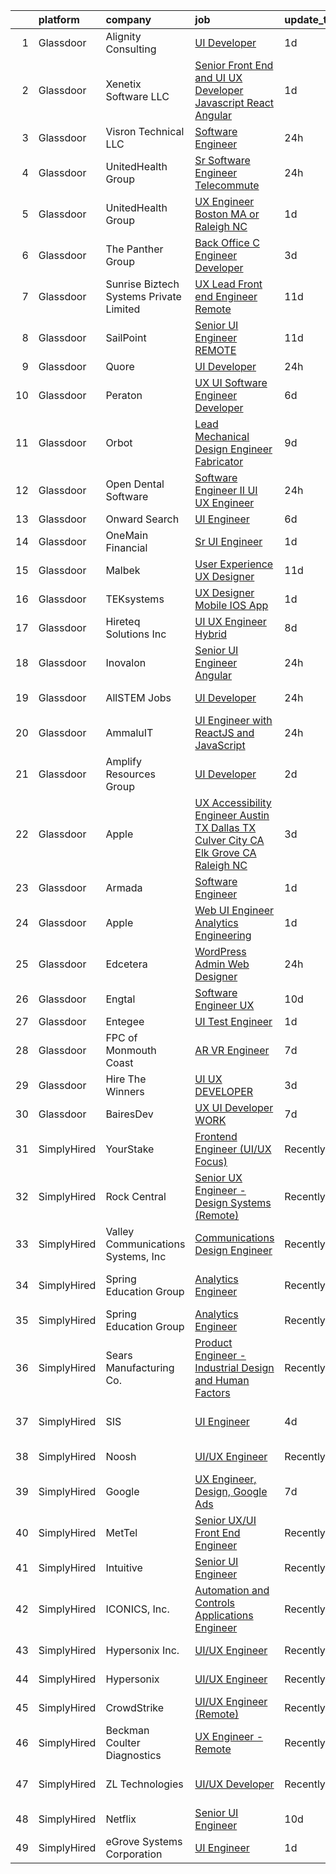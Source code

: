 

|    | platform    | company                                 | job                                                                                                                                                                                                                                                                                                                                                                                                                                                                                                                                                                                                                                                                                                                                                                                                                                                                                                                                                                                                                                                                                                                                                                                                                                                                                                                                                                                                                                                                                                                                                                     | update_time   | location                  |
|---:|:------------|:----------------------------------------|:------------------------------------------------------------------------------------------------------------------------------------------------------------------------------------------------------------------------------------------------------------------------------------------------------------------------------------------------------------------------------------------------------------------------------------------------------------------------------------------------------------------------------------------------------------------------------------------------------------------------------------------------------------------------------------------------------------------------------------------------------------------------------------------------------------------------------------------------------------------------------------------------------------------------------------------------------------------------------------------------------------------------------------------------------------------------------------------------------------------------------------------------------------------------------------------------------------------------------------------------------------------------------------------------------------------------------------------------------------------------------------------------------------------------------------------------------------------------------------------------------------------------------------------------------------------------|:--------------|:--------------------------|
|  1 | Glassdoor   | Alignity Consulting                     | [UI Developer](https://www.glassdoor.com/partner/jobListing.htm?pos=128&ao=1110586&s=58&guid=0000018229d38cbd93e230e3e2916849&src=GD_JOB_AD&t=SR&vt=w&ea=1&cs=1_6910f2dd&cb=1658559106831&jobListingId=1008019948950&cpc=FA84DF7EA1EC2398&jrtk=3-0-1g8kt73d2khp7801-1g8kt73dhg2qa800-2629e478b085fd54--6NYlbfkN0BesqVlYKpv96wEsAU7jswuCPWXKv2pRGcscBVLyP6eCO2dkYrgCvfAzh2cJgcwoa3g3DQHnZRHWBt5-3xSXi4T8S2zla8b2QIyPaDGQl1LWTu8y82VFeZ43Q6zLEnTKodF-GM9zKQ0w-UCToig9k7WgThW7J3KODtaP4RJi1zGNg6HkrpSmGLyH4Ghg4DHdt_vtYGKTnYlWBsIBNu4Huxso7E19-WYS9-xeKzWzd9xK1bLx-EVHvaVA_ByNC5IOoP3pcRZen1atL0vtpvbIUaETA_rEl3xntFs3rrM5H8aiv5Eyc7skbupcO8vjsiXd1Dgb-zhxmNLMvwyWhDB5hqft68IlKUYcf0W7B6gFU6_UIk3oIie_I7gKAu2Og58GvbTr3ud7TADD-K92LLN4W2fdkflX6-OZjobLCBIwfWp2gXUikXr8p7sI0NH5QnoisOGQrUKyj6n5YqqDO0QGq4EDsddmIKlLQPaHpRgKBl8DgL-MTmx4CnCtq4X2a9-Zy0%3D)                                                                                                                                                                                                                                                                                                                                                                                                                                                                                                                                                                                                                                                                                                                   | 1d            | Remote                    |
|  2 | Glassdoor   | Xenetix Software  LLC                   | [Senior Front End and UI UX Developer   Javascript   React   Angular](https://www.glassdoor.com/partner/jobListing.htm?pos=109&ao=1110586&s=58&guid=0000018229d38cbd93e230e3e2916849&src=GD_JOB_AD&t=SR&vt=w&ea=1&cs=1_8fe83f2b&cb=1658559106829&jobListingId=1008021240254&cpc=A938E184CF850189&jrtk=3-0-1g8kt73d2khp7801-1g8kt73dhg2qa800-94e8102dce6b453e--6NYlbfkN0CpPMxwskfIZ-jWB7IwNHSoqSn3ArM2wfwVqlocDYodK7Ukr0OMfARGC30tyNDgxZI5xs-d9TciPUY8jy8p42pHUiqwA2Fcs3ya__Bad12P_a1djvsd36OV3MkKJgkKEDP8S8dkXHhHVXMT0poKHddRQlAYoiLXmWWiOcXcO_WOFIOVKT6DP2Hm0ohtiXjoOMCHNCPSzL-A2Ytx1e49BdWAk7Gta3FXLSnYb2ky9aWUGCvMzAOJiL9Vz__qvnHcJ5U6Isgk-4mumS3u5Nd87UYkerNUuAGBzK2J5PBcEAGBEGl-hlZ6yyuuUW15MMsiM4wT2HSCCIDt2yEC-IvEorDTv1U1We26YuOWbcu8u-x42v3POfvBXE6iznLHF_7ur8dG05G0SmVmCIbWLZYiuLPdMPa3Cjq_Wm-8NGKLqiHXlYVaUBnvtgssOtqOZYtPz-89aMl3ZtFiM4GxOM9BDSZDTILePV5CP6XZgpPMuLOcvLKKok2IzsB2nPnPAvjv7x9tQ2jxaaN6Ig%3D%3D)                                                                                                                                                                                                                                                                                                                                                                                                                                                                                                                                                                                                                                              | 1d            | Indianapolis, IN          |
|  3 | Glassdoor   | Visron Technical LLC                    | [Software Engineer](https://www.glassdoor.com/partner/jobListing.htm?pos=127&ao=1110586&s=58&guid=0000018229d38cbd93e230e3e2916849&src=GD_JOB_AD&t=SR&vt=w&ea=1&cs=1_0597cc4a&cb=1658559106831&jobListingId=1008022975047&cpc=B101C867B3EF2D75&jrtk=3-0-1g8kt73d2khp7801-1g8kt73dhg2qa800-3738e79e6dd6d1ee--6NYlbfkN0Az8Xa21yQutTy3z9jzJmWbFbWpWskvPKWDGVf3MK8TfodwN2rb4NImWsomyw4RteOsve7wUdnGSvyxYxwcwsnVJMPtJxZF8xMmqqpZuO_rzxqm86930FerTnjwHYeIhtO3BM52sFa9jO0OFC8QGKI9QgmVXU8chHoV5TGxqg2zWszJpV7rrbKnX6qg0uIPqCW9UH7v99jHYkszo46QfGz9Zr407icKi9YVf8MdVTrCSAS2LltfATlz-ap7INAYPYv94W5ebA2EWLVyYKc62s1rez0dHCSh3xnERK920Rd-0QQCZiFQhKfVn2zBgOcQn67Viye1pKg_Ih9JE18pQ7-sGd7N9QuQURzuJRMTmD8lBlATKPSeuF8bw-V2eCNEs5pMS_K7v6p_zIeL2O-T9iLSkAzKi7YQ3vUQOyRzzwapovJDtBX4NGntVMcnZgJuKS69uks4RxJjr0r_m2t6tP3m7yJrfSElQeKyr8lrDhg0mXIW8yW8V_TQaCjK0c1Ea_4aFvNCIzwGMw%3D%3D)                                                                                                                                                                                                                                                                                                                                                                                                                                                                                                                                                                                                                                                                                                | 24h           | Charlotte, NC             |
|  4 | Glassdoor   | UnitedHealth Group                      | [Sr  Software Engineer   Telecommute](https://www.glassdoor.com/partner/jobListing.htm?pos=126&ao=1110586&s=58&guid=0000018229d38cbd93e230e3e2916849&src=GD_JOB_AD&t=SR&vt=w&cs=1_289a330d&cb=1658559106831&jobListingId=1008023856217&cpc=47CFDC01B3F81FAC&jrtk=3-0-1g8kt73d2khp7801-1g8kt73dhg2qa800-073a5bf77da612b3--6NYlbfkN0C8O9VKdOj_1Zh75e9_CvYhSsWVxS1Pvi5WUWhsf4w7FOqiBDV5gLd8UJrG7vSEtbso4R1iF28wMNsiewJ0onA35aU3L81UYEK3cOf29Pm0gp5nCwqA6bTRu-TDSx6w4VShaadvrmYg8lxXogsZ0LizdDGu48hd_ynlqnQ0W0w4inP3NevltJMn0fUZCCNj6yl8kkK8jov0wHqQ1kyQJ5XN_ZMcv0HkfxtkBN5XHlbNjrYEBCXu74vEJomJGGP_YIxXwZzqA4jBPDbM_tpU5XXMqQfetpa76jaFIZlmK4aFlH4S56FfVAe0pxMxv1rzQhWq2we6L8psDrVn0yCIJhGJI_7nQlMhZ32E7Kec7gQgO9nn52Wq4J6A7fnNhY66zaoJw8xblw-9MT0Dq_46H6elUBRy1yfDJWIHQZNi1QfpMk3gDXwkwuq5)                                                                                                                                                                                                                                                                                                                                                                                                                                                                                                                                                                                                                                                                                                                                                                               | 24h           | Fort Lauderdale, FL       |
|  5 | Glassdoor   | UnitedHealth Group                      | [UX Engineer   Boston  MA or Raleigh  NC](https://www.glassdoor.com/partner/jobListing.htm?pos=113&ao=1110586&s=58&guid=0000018229d38cbd93e230e3e2916849&src=GD_JOB_AD&t=SR&vt=w&cs=1_05e62f80&cb=1658559106829&jobListingId=1008021235339&cpc=7F6F94E2229B3AB5&jrtk=3-0-1g8kt73d2khp7801-1g8kt73dhg2qa800-50f92172ffbecd64--6NYlbfkN0C8O9VKdOj_1Zh75e9_CvYhSsWVxS1Pvi5WUWhsf4w7FOycHcR50Ta-CQORLM6vDVdMjzLPU_oEGqBmQw2HX8KjsIpL-Cd-Izqja9v2Pvq1in_8dNmTrweJPK3sbHf1gDydoZy2NpvIELhbmb-gjaf3KH0cl3P1feQC2UzHcNB2KPG8RuP8mqizoJz6DBRW-dGrr7Uay9cmO8hlMWn_KKeX9C269P4ExbY51FqpcuXCyiV9CTn244JMkLLd6q0PV7Mdv4rEct00SEZDeO91UmFPgbaz5pECQV9dOOKiwiyR0Of-hkjPedIVBgcyBA4Vsl77h79WW_x1C60Hw1LfKklZEicUrG2gtHEB6mw_GL-J6tbPdJHm8L5E1xFqpl8kCvu4YzWYgJ4bWb4Ybxapq1OuRP90PCSiEVwxcND0-nFCLQcJKlejtKxo)                                                                                                                                                                                                                                                                                                                                                                                                                                                                                                                                                                                                                                                                                                                                                                           | 1d            | Raleigh, NC               |
|  6 | Glassdoor   | The Panther Group                       | [Back Office C  Engineer Developer](https://www.glassdoor.com/partner/jobListing.htm?pos=130&ao=1110586&s=58&guid=0000018229d38cbd93e230e3e2916849&src=GD_JOB_AD&t=SR&vt=w&ea=1&cs=1_9a8fd4a2&cb=1658559106831&jobListingId=1008015090321&cpc=FA84DF7EA1EC2398&jrtk=3-0-1g8kt73d2khp7801-1g8kt73dhg2qa800-75dca7eecef37932--6NYlbfkN0CNPMheye81CzYnvunZY7yovNfSZKsgaMjzK-BTgXufI2fDZqb14OtID8EITmQy8dP3HOEULJy63LCJEYLcPbi4Ere_BR26pCPfjKklFrvnewIiik7y_npH6Z7Ui6IjV6lUQF0UnSAY97eTNp--Kc5FlMy9ZRCWD3Cv2R5e4pCLOLQkQpCxWJfYPV-pvotqoiVnXA6TfKKCtt6ZiaVU9JNGXmXKPMfHQ2rEviK-oxq8HMaEPkaR9tE4ElBr_TGG2K3TC0fYyNENNSQQ8oxrq-S3o8lX87fpG4EvRIK13bSBSZ3nAYbGRvjR3uGxJ45a6KXtEwxGGAN0EhELvzqBgbdTQnezAPpHbs_FHRVeiGXJY0iDV5up7E0Xzv6RJa4mWf8kDd12BR7c-pZPi8MxtYiB2pSgzPlUr-ue21SYpJ1II0pcindA2Pfv_CMOBSNa3ikujdeaB7oVkAdbWsoXUGvn9g4GHiDkWj4LHj6BNheEJ3131fhvPL8aYKIuGvpraBbqCj8faifoxb_vH8WvLE2C)                                                                                                                                                                                                                                                                                                                                                                                                                                                                                                                                                                                                                                                                            | 3d            | Florham Park, NJ          |
|  7 | Glassdoor   | Sunrise Biztech Systems Private Limited | [UX Lead   Front end Engineer   Remote](https://www.glassdoor.com/partner/jobListing.htm?pos=122&ao=1110586&s=58&guid=0000018229d38cbd93e230e3e2916849&src=GD_JOB_AD&t=SR&vt=w&ea=1&cs=1_92492cb4&cb=1658559106831&jobListingId=1007997893302&cpc=AC285F3A3ECA6BB0&jrtk=3-0-1g8kt73d2khp7801-1g8kt73dhg2qa800-c5b56a3847f9c7d1--6NYlbfkN0CB5V9pKc9dSiWkDOidb3xEy-kN2PCpaZveSm6yQI6kq-7KBZtckO1rVmn7ljZ2wfJwjkj5EoXAVgOOFFJzqjT4UtvcJ69xPGNDUjeUQSIDgoaMtQlIHt4jvpJs9Ls7-y5lN5cvGOp6CFvU13-hf1HycExQs7_JkCVDm2hresv0aSPOUuHMH_fg9LCNDK56BuT-nUXQXAAfE02hUEfL9_Kfny4q7A8iJMDxBWZFlDUHmM2vV5WDP7fCyOlQrwL8wKxIiRGQF6SGhmoP5EsNmrrKbdILOWBGJ3Uv-f5iT6n8NqojJGYUAlUTU4PQogW5ohJpqmZCd9n-OrWMjJym_6-DcMmJw0ktp-QRJe6L7eaJ24j8EJz-x-FC9LfBB7zwAVsc3HPdi8MTdJNm31JQS5t9hcauD-j4K7KlfLxGKQkwahPBJQQpJd_9gZgSMLiE13fTyR_mPw3XxGOZO6Zyv4zEUhjsepcxdfYV0AULbxq4_l9nBjeeNNt1M0EsWYJsnI12eTkRQiP9rpkHJ5yQ6DXh)                                                                                                                                                                                                                                                                                                                                                                                                                                                                                                                                                                                                                                                                        | 11d           | Remote                    |
|  8 | Glassdoor   | SailPoint                               | [Senior UI Engineer   REMOTE](https://www.glassdoor.com/partner/jobListing.htm?pos=120&ao=1110586&s=58&guid=0000018229d38cbd93e230e3e2916849&src=GD_JOB_AD&t=SR&vt=w&ea=1&cs=1_b8908d21&cb=1658559106830&jobListingId=1007997950653&cpc=1CBFC3E34E2A31FF&jrtk=3-0-1g8kt73d2khp7801-1g8kt73dhg2qa800-da746abb82e598a9--6NYlbfkN0BWug6gvaDrKE_xqA98tMcayc5-27cNW3yaEpb9ne-uVwYUiDOdfuA0JB_4EmToeSQNKRGJn_mxcKaiYWs0QHVM9qcqFYQp4pJp7b-sKOEAPQGJaRfu2IQeFcJ_UhIm7j5qXlBUdIuO11klCVdEv-uMxUlYDHMoO-UhyfSPFF-hNU8j_JgI-UtLymBPZ3px2Sf7qGCziQqsGir6LTbPsN_ET5oor79F7ChYB2083C8_yQXOBiiIyZCjq1RVUcXiLxnL7qjxL5laHqc92vArYOQ3dWTW-ZIJr72bJB3PdOy7i723oxh9E2URGZlVuscjpHZhvWtFyOyCbv5AF8GIHF-Tm2V7SB0WJsqYIJOQvcjMDb0a1-jFBuTYJ9DRxZjOpFZsYa1KwnGGzdrmrhGF0i8EiNklUXQ6aH3fmunt4ioNKfOks3kx2hdy4MgWJoXUp8-6ohRB1lbhsx6PzOrxB-B0TOi6PDb1IhtZdwkDk-Y52GqjUlOnfELuPIwZqSIT-6dw9Nut2IhpYg%3D%3D)                                                                                                                                                                                                                                                                                                                                                                                                                                                                                                                                                                                                                                                                                      | 11d           | Remote                    |
|  9 | Glassdoor   | Quore                                   | [UI Developer](https://www.glassdoor.com/partner/jobListing.htm?pos=106&ao=1110586&s=58&guid=0000018229d38cbd93e230e3e2916849&src=GD_JOB_AD&t=SR&vt=w&ea=1&cs=1_b1ff611f&cb=1658559106828&jobListingId=1008022808957&cpc=8CDBB1EC89CF7160&jrtk=3-0-1g8kt73d2khp7801-1g8kt73dhg2qa800-fc45eb0106eebc0a--6NYlbfkN0BTy4Vq3kUv-8E8fBOrhZt-7WJQYqv7u2ur6JnxlE7nq1comPzfAdnLKmCkd5HycsHT1246qWhxY0xIfWNXo-nDEzaT4b3uHw_tAdgz4jIvEg3UAtW4CHut0OL7dhL8S3e9qm9qnyT1s90sBItpJgSXHuulpjmmMTBM25C6tZSLnlu7y76e-iKqLMiJWW9RJT1Rhczs-uQ9VCXCIdQQJfuA1n_qT3KqYooSF5aEsGXcmg1AuFfaE0fJUGaLDWHcAGvI-BtaNw0qmZlKqTgPDshgvBIN_k34DvS4X_J4oRswByEIG2ymiqHpw9q8GUjqdQtpRZ_b16gXo8aGkjVfB80umaBcgD7J7oiGa5q3vhaeBA8TS8_Ml9R1JIHCXPC3PgsQ9_075-5jnkDx0tWkA8DJCFHBnPUe_dYNfAhWx3RSYClp3DWR-oOqUimlOfgqqV3e7PKe7LqqZEkZPVHk4Ur3bwnwfVvEZPAytbb5rer3xBSPEcvO-IVQvNn2Z-YaLZMdop_jn_IXUQ%3D%3D)                                                                                                                                                                                                                                                                                                                                                                                                                                                                                                                                                                                                                                                                                                     | 24h           | Remote                    |
| 10 | Glassdoor   | Peraton                                 | [UX UI Software Engineer   Developer](https://www.glassdoor.com/partner/jobListing.htm?pos=105&ao=1110586&s=58&guid=0000018229d38cbd93e230e3e2916849&src=GD_JOB_AD&t=SR&vt=w&cs=1_ac2d2c5e&cb=1658559106827&jobListingId=1008009901762&cpc=9EDA28EADF1DF7F0&jrtk=3-0-1g8kt73d2khp7801-1g8kt73dhg2qa800-938329cd362e9760--6NYlbfkN0Cx7R8OmodZU4Ze4hnUhR0Myw3_voyDLMHXumN7ynSuTvZJ394letWvd6fX-ZR_lPZBT-OEYrJPjqIcctGeicDxo7SumHW8V860V0-4ugK-yreDQ4HJ3krbPipokjFxCKlrg1HhmKU6DaRSVBaG49fEwuWiA_OIvPlqK80vruCKqsjR44iyIcXt8jgirNVAs5lczh4MVzz2d-N0gpU8wUwUEXsXok0dhaioE0XVYHXOalJAWbXVD-WaE8zpjHI8zy4Mcd3o0b7oGtl6vG-HfsiR_ux3hWUuP0h6DdlH8IGLlo_v61dtgm1fLIlT2r4O5uSjZnWpyZe6h6sl2WJjBWxDf9JXjdNWN99BOEq7VAmkkuFJIT_JSos4NefehnIYv2JYvV69ks9EO7SQ5rK8DUtiYlkbGOx8loBwiXjbQaX4yAPdR1ZLdv8MN_80XWnKg-9uSnNAXBgk_mv0R3tFG5odZQ6nHLaF6oKxkmaqpI3up7DPRIQeOXRSuTk1jgyLQNag9lnT9O157yhC1etj-MtJG7Jh0iooe4x5AHS_knCW5aiJZn5XT7W66rBkD2sjOzzAx3ym7eTlOmprtdpV06YAzpxjBgl5_l2wQU2CYV61h5QOgkfR-h_4arIY4ohf6yfWWB400REDSYpqEyEW-yrsSSg6M3CAtuh8Mkm5OlKoKkbTT2kVIKQrv_WIMrJWCgKBFfjlbz-VfRkY6jcc67jtdC8Nj8h1uqeZOBxuXSYQaWVRje0ZoS7qCqHNLK4SGnTYW3BIut7v5ol3gFr-u8K5zsF1oKQx1C0OG0sEGO4juv8Igkam5YcV4JvZnR7aHK5Bb9IlFvGRTmub8E74Nhqy4--hlqnjJcWUM0BSIJ93wdo5VAr48wneg_UjH7-6C5XPTZLx97GtQIx1E5EAfXIntzDd2nRPqRqJqeSM-V5_Xq4HoE9IuAURRIHQRr8CrguU_mcUu4G9_jblQGWs86bT7Q-cdVPAq19pXCVsCUvfRcXnRJHwZ7H8eNaT3ZXq19QO61fIiZaRn9WcVudT8RZFRUZPzVpY2y6ouXcdHVsoKNaYaTslURhbNvSMmp2mddmln0pCRmZl9eslA_iWbUHq_nzP8ejJzKTEkl1L9zuRh3rKoQ36mj5TtzuPoVQROLZpWzm__Ejx5fVaJ1y79RnWcUDZ_PYnWPI%3D) | 6d            | Arlington, VA             |
| 11 | Glassdoor   | Orbot                                   | [Lead Mechanical Design Engineer Fabricator](https://www.glassdoor.com/partner/jobListing.htm?pos=101&ao=1110586&s=58&guid=0000018229d38cbd93e230e3e2916849&src=GD_JOB_AD&t=SR&vt=w&ea=1&cs=1_60ec8b34&cb=1658559106826&jobListingId=1008003686618&cpc=BD12EE6BC876221B&jrtk=3-0-1g8kt73d2khp7801-1g8kt73dhg2qa800-ea8361d43a6a967c--6NYlbfkN0D788tVLZnHYB2JKTLmCXo4PydfvtZKcdbYx6lxKaz3Ivsieb2l0W2pdmGaEV-PzOIUcAPT5txHRXiAjcRsH5_AUsxlVfqPKk-BdZn3DMKkPx7ha9m2f_vI3JOkIb2okIyr26rfE_R-oIeicJVRJ6A1MiB2CwWeX_6_rKp0Ixz4cp6KNJP_KcLCw6kKY5S_RXbG0HaeSdEvlGHA8nSca_GVXMfqnUCTOhHGSd_cPaPMESONIDNx5eb67z9Br3mJj2ON64_g82Jf2HwPkwmatZDr9SU2ROLCQngZ6zn87Qz9RUPGFdskdarmr1ldmHKRCZn-BqTydz1OJPcOdZWyaaWP506ziTLcxwX1MaisAEaoxWyNVKcuL43xMsZ4EMf--dlniTnGCVu6Ds-OGy1tiJF-HCR6HASzw_VDPCWRmvgLTwEyQ5bWMFn2TO04Uh9tTOaK32_4skCi2z6JkICQmao6m5pdCP7D5n2T9xOQ-ZFDINP8uQgV0mTR1j3bwW9aB-JEuaIUlyYuTwN1unv7q43vz87INENCiak%3D)                                                                                                                                                                                                                                                                                                                                                                                                                                                                                                                                                                                                                                                     | 9d            | Vista, CA                 |
| 12 | Glassdoor   | Open Dental Software                    | [Software Engineer II  UI UX Engineer ](https://www.glassdoor.com/partner/jobListing.htm?pos=103&ao=1110586&s=58&guid=0000018229d38cbd93e230e3e2916849&src=GD_JOB_AD&t=SR&vt=w&ea=1&cs=1_8e4894a3&cb=1658559106827&jobListingId=1008022827146&cpc=A938E184CF850189&jrtk=3-0-1g8kt73d2khp7801-1g8kt73dhg2qa800-eeb957c2d2c37376--6NYlbfkN0AKPWZsiSsGVsCbCuz671PqLeCoc4zvkJCuGTk5psuLhccuF8TL43NgKKJDuW9RFOazQhs4XfnXiEbJ18pBGbXdri6ypvQzlDoZpu7F88I5a7h_07Dmr7u6BNZpbXjmUN1x2Uq2jvWgERnOlT1h8swnYsgACBEksXNRNKnepB4Km1f9Ouq_4X5fm1Da4mToTLC07cykivarHGlBsNFhmL-5vE6W18XAUrLiFbgmwxEWYO_eKQpD-BJJJdj2Eq77GT3KJqEJfDOYB7Ac6DGgkdzZoHdZ8rLfA-8mlGL3W_9N-zaNH8MGjEPNqPUZnyhwtz1zJ7UPpzfy0SVfzAkt2NFvYcTa3bMt5EfMDNvns4tI0iZ_jEqGzJWVUO1yhGDbOcT1fsD75XfCgboDSEDHuCMayrJ3F1JwpPJco_Jm_8LkqR64DiKr9Xx2fH38tCipfYYhkUVi6vJEuZJRPaI4SC5N7owB8Em3JW--8DaLFlAPx5_V4FTutr5HgJjoPqUKd8SKu0oXBTQsrg%3D%3D)                                                                                                                                                                                                                                                                                                                                                                                                                                                                                                                                                                                                                                                                            | 24h           | Salem, OR                 |
| 13 | Glassdoor   | Onward Search                           | [UI Engineer](https://www.glassdoor.com/partner/jobListing.htm?pos=123&ao=1110586&s=58&guid=0000018229d38cbd93e230e3e2916849&src=GD_JOB_AD&t=SR&vt=w&cs=1_4546b4b5&cb=1658559106831&jobListingId=1008009859114&cpc=1120CD366D53BFD9&jrtk=3-0-1g8kt73d2khp7801-1g8kt73dhg2qa800-f8c9ace52ce8b0af--6NYlbfkN0B7YoEZZ2QAGDyEGGmBPAUWSHc1Mt3sMCn9FehKcWA3w8FH2hNAUDUUAF3DNhQFSEj6esjWeII3PznKFg_0DcPZIKT9K9Sb3wnDWq7pmwLDEVAlPhqYUKMh3-bjtGMpHmtrq16VI1Pv0IsS8ypgn12yN9fUmO3J3n9LkPAMKgejF5h1QeMgnQN6AMr70xnE9WsTUzmRkwfz6G4Kr0ygQcD-oIe6P6gu1dg3sLeW5tBlLH_m0zTet20o2CsjKUJ8MVeWuGcIhSxzAL2v4tZyaWfrUkSzXVfizba3Pa-4AxEZoSZOdfxb-_hsj20jr6UtfHiFwOiHGJTEoBd2vuR0lhtJseJDayuymoLdEgpQh7xKrybOM-lnroXMtswVnRg1x5k0Z9ezGyhtXxHr6T539OnXvid0OvJCp6t3mnkNPKfXHdnr3gdJaAD2LxDt2-jmKXsCAsHDH9RH_e8ZbKXJFEhoodBNMqZcPhpBtrbwo2ZEYz6SU8orwkQMF6y1V24M_ur6uvzB174cdN0KOT9LkrHXNnHsu-0I98O2fwLxSPPEIrr_jR3ZSlSw53yrTBpXM6DJCTG5D0vE4_aE1saEHkRKOqfYEVgieaw1bcRHYOshquG0Ld-Rj7mVPh1Q0tyyT3WrfzlmZlDRW4YhhjA1lgnXaJ-MQ0q2SNNANkcWKGLMx6tPg26sznZAm0OSuN_96bJEGnUdFrWjQTr9jEiK3BVMZU75Xa-AbWWDofIohTmz2q0PZUlRB3EggGCWZcbfKBv82pTBA1re6-js3B4Ocivmq9bFAEHPnhJh96XKgEmK0OWnqKkfYoKNKihJAdt_cL1ZxWLqmSZG26v-xUsRW6b6h-CYqdH04x-dWGj_ldZ1inyn1_IK7yT_jCgbfWLti5a-56ajwMA4KUZyqBAFue-bxM_HrZpmldKXR-C5eIhl42Vnwzs_eySsYkWx44dDPhGgAP_NFfbQ0RwU60cUFxKnTAHvjsROgUPV9frRRJhAKg%3D%3D)                                                                                                                                                                                                           | 6d            | Novato, CA                |
| 14 | Glassdoor   | OneMain Financial                       | [Sr  UI Engineer](https://www.glassdoor.com/partner/jobListing.htm?pos=104&ao=1110586&s=58&guid=0000018229d38cbd93e230e3e2916849&src=GD_JOB_AD&t=SR&vt=w&cs=1_0f211548&cb=1658559106827&jobListingId=1008020852221&cpc=66EACBD3E279A8FF&jrtk=3-0-1g8kt73d2khp7801-1g8kt73dhg2qa800-962462d42e6d5ed1--6NYlbfkN0Bjlu5n-gv5HO0Uw8oUWkLCzq7-4ueCq4bqHo-b0jTNgEo79qTxKEF1eiLEZ0uE3qdRw9DbDjT2pXu1rVj0ato9Vylcz7iq9CVxmdWDtnmkK7hy72f0wRejuGIT90shkifNCfWCixg0wW_IeG-EPE1uhPZz4BV-1QjZHBc9W_lxGxILXL5yl-CtgB4x-inH0gACtIyYuJxROVRjNsqA5wYLswF9uoVcREWSECAoytt6LO8cOyyinZhDqgtA9dthBDYqrg0c-HfTbCkZnVGo88sDqkT7I-EeDfjJyfw2sRSfEUjxwTtWd_D9-HHndYarrP0YQaoch7Yk47Xm06Tg639Bl71-t-OQCVPCWNy6qJEVBFXgObQSWt5oGqMhbChd5Ht-xqCey-eIEHykqtNjJhMQw-iSkMq1ZAX_c58n_qwVqt6VMCdxk_q3Nu-XCtRoolc%3D)                                                                                                                                                                                                                                                                                                                                                                                                                                                                                                                                                                                                                                                                                                                                                                                     | 1d            | New York, NY              |
| 15 | Glassdoor   | Malbek                                  | [User Experience  UX  Designer](https://www.glassdoor.com/partner/jobListing.htm?pos=112&ao=1110586&s=58&guid=0000018229d38cbd93e230e3e2916849&src=GD_JOB_AD&t=SR&vt=w&ea=1&cs=1_0d3d718b&cb=1658559106830&jobListingId=1007997931856&cpc=F583A5AE0DDDFE3A&jrtk=3-0-1g8kt73d2khp7801-1g8kt73dhg2qa800-40b944d675ac0270--6NYlbfkN0DLxniXb9xd09bch3T7EymxCrgj1jiT2kSu__xrmi42oCz9LhPSIgqDkzaCgiq-91irpUlDuDFCyX0TLUzPEHjPdGii383lif6Jg7HcDM7XHx9s25I8laqUQcOYn8H5G6ivC-Wz7zzU6FTWOhKBeDi_Qu5kdXkHZc9mBmv6Wihgj9rFMeRU0o5vfxzzC7YJMP8cNgEjrF9Mbwsj3fLqe3Cw65PLQpHRHA7aXMjedQeBgCTA85u32-1y2z0lFCwV5ahaBeyBJgTBV-PZvsMF8j2gf3cnHZWnDgMMHwQ9Z3Uza8LQY2JL-NVyg6eZ5Gh6dP3ba8i79dZH2PC2yns0VI_4UeqWFjMFXvyJnsQqceyC19fqxPSgDw1DkFI_fpD3MXSJAw2wgKQvWGl6c0LAw6nY1rCsDzcz5kcAjFgrxLPQ_ZD2jTUfRSw6mtcitpxasad92LF7Evd1mbtk7j5M6O98EvhFjcM2km1-wKhWALiLyN99gx7pXLPeVF5ALtO8CSywxSgDNLdlBA%3D%3D)                                                                                                                                                                                                                                                                                                                                                                                                                                                                                                                                                                                                                                                                                    | 11d           | Remote                    |
| 16 | Glassdoor   | TEKsystems                              | [UX Designer   Mobile   IOS App](https://www.glassdoor.com/partner/jobListing.htm?pos=125&ao=1110586&s=58&guid=0000018229d38cbd93e230e3e2916849&src=GD_JOB_AD&t=SR&vt=w&cs=1_e19b9f83&cb=1658559106831&jobListingId=1008019759668&cpc=9C2286EA3771AAF6&jrtk=3-0-1g8kt73d2khp7801-1g8kt73dhg2qa800-faf84a6c1b7e7c3e--6NYlbfkN0AuKz8EBO1xHDEL7V2YF9xF3dC_I9B9i-Zw2Jh8clPMK9BxhHDJszxSyW718EipT5MthDcsmdqMHrE-iNOLt7Ytm-SjCbVssDK7ITc9Y2owxxtXJfpR9Qq3Jk2tN6E2uTFGhNrSI2xd17en03Y6fFrW27QoSvS3lNxOIfCTv2GcVcgYfL_XG7Deld9t4x3-LMW8l57_Sav0jz4NFEivMFby8T5JS4At0x4LFso5lqCU7C3K8bf408jlbb4QPVyRmARxCwVlIpqguphujRZlW9PP1nPrRQYqnbb2p_MukmtpXvs_xloO5p-CKeOOFTNdicjBtT73ttrLpzYL7hQymIWumTWMXQ0vnqhSdnySj-FxfVWJnuzBSFNwF9AxrasbpHh2sG5loJHRELk8Y3moPB_mGT4QEsXIUPAeI6R6Z-RpKgrg39P8ylNY70Jc-LYR3zXaOCU96X7FzSthgbCcnaQ1N-o5zcst4te_Py1PCTJ14XdbsOQ3aoRmrpMzmiQtVXBIPy01_59BnJcRYKyM6ke8jWxFRb7l9CIDzGBwjqD5xq7vOEuHb-r_N6ifEYDWypxxU_Eku2ZWzVcsUgP-SQdk0tM3hreLXrzXQXUEMD4PKZhp1yX8c_ozIshpQgVEIF4wIjT08tceDXbPgEy3at02-G4DiqYACkO-681rgHVJbcW4MNOrfMfr7mBed-w2mChGcnzJnX6WvX7D-gPh5zXsgG3ZCLn5lqZcAYVfJQJctwOQ5N7Rs6Gl3_Iokl8WhAH-EFVvuPzJ3bQ6xkVXIYX-5Xpw5WtBu4UarDwHeGSZqR_TSDMJ6LmKrGyXfdaDO3Fr5iL5AB3Cua0jRMdoX4Dj8jDdRgdyaSTSVKh4WHtQC7hqdrB7CH6hAps4pGERF-xvsheTJQmGqP8ffUQPQBDDoKoZhJTMuvcv_AmRC3Z3irZbKTt_3_zjlg28fnChsDE%3D)                                                                                                                                                                                                                                      | 1d            | Chicago, IL               |
| 17 | Glassdoor   | Hireteq Solutions Inc                   | [UI UX Engineer  Hybrid  ](https://www.glassdoor.com/partner/jobListing.htm?pos=129&ao=1110586&s=58&guid=0000018229d38cbd93e230e3e2916849&src=GD_JOB_AD&t=SR&vt=w&ea=1&cs=1_6ed75bd5&cb=1658559106831&jobListingId=1008005650516&cpc=AC285F3A3ECA6BB0&jrtk=3-0-1g8kt73d2khp7801-1g8kt73dhg2qa800-61d9173892bf12e6--6NYlbfkN0AU7GDtqz8iWgdBXcLWHEbqjX6U-2Fp-d62bXwSSh9pzfUHPVhKI9sxFIyG3A3K6bGQDAEUPHwSsCg_-_fARyKaWyUG0XE0qmZEMlhLjom6GZjhFYEpKdUu1WsEgLOOSiGbvQ4OS5wRyvx7RflRh5xyqhwRuJuvstB6D5zAGX1jRPmHL_rVRutYD421z4i0wdBYHNVzxElBm-p_V1_T5pQi2mgURzg6BO-kjKTs-rTsLZfGIMq3B4qAn-3cNK3L4O9kV13CbE2RfE267RRBVO1N7fLhdfB5XonRDTLHsMBAU86wDjzoLWTNFB8wsmiTkWvRyHHWSrYjbUj1wscEI2kzssJRlPCunjeQkTuhjJJyTF9ODEWJzrUwOLGgqtlL_JPt12qkYiHWLru32em7OEHCJFMFiAm3ETJNCbZrqjPrLTpanuyOZVKE9-yU9h0WnS7vTSUHnDE4FCzNw6zvwJLkGQxo77TAHLmzSGfGS-PB0PfzDpmgMfS6yGLIXE5I8o4%3D)                                                                                                                                                                                                                                                                                                                                                                                                                                                                                                                                                                                                                                                                                                       | 8d            | Remote                    |
| 18 | Glassdoor   | Inovalon                                | [Senior UI Engineer  Angular ](https://www.glassdoor.com/partner/jobListing.htm?pos=118&ao=1110586&s=58&guid=0000018229d38cbd93e230e3e2916849&src=GD_JOB_AD&t=SR&vt=w&ea=1&cs=1_0e3739b9&cb=1658559106830&jobListingId=1008023536583&cpc=1CBFC3E34E2A31FF&jrtk=3-0-1g8kt73d2khp7801-1g8kt73dhg2qa800-d1f6d6f227abb413--6NYlbfkN0CIjWpXJ088CnaNPA5ryed57scRotG6GJGTmtz3oHybueGMWJWokKh6_0uZKd4MIkG-WsahxsipohiRROrzVkWoaxIDQNalNMKJgjb1njPpdwVWt3XmAqXiI1UIlot8Bc8qmhinE2azl4HBUkbUEQwAUPw3gWWFmZEGFRobaqU4ul8v_2_87zX1ADS_TtRjJzqT1ZvmPfvljbMZodnd2XA2WicJGqJpCWlEhcUvoR9bzq5O7XwExrzz1qtRUGUfvS8kMwpQgnsRDM6tZ_82PPFeazql3aCC5xPnjYz373EX26Teq7Y-UiW7yoKB4hc4BEbZz6StgTS4iy1i9lokILZ92ignv4TzBL2LQBOocqb2cxC6ZsLWymm_MPIOmZQ3gMIosvA8vEepEbNNNRMmCjuStON_1uhNJqYVpfbeRGHI-fuSIOQf7EkjEKjT_mLpNiWK53tvJvZXZgs9Yf2HxFMfx5Dkzx95NCOaWaeovjTtU68c02x_ozyRcGoNF_Kej5brVaP5J4OwlQ%3D%3D)                                                                                                                                                                                                                                                                                                                                                                                                                                                                                                                                                                                                                                                                                     | 24h           | Remote                    |
| 19 | Glassdoor   | AllSTEM   Jobs                          | [UI Developer](https://www.glassdoor.com/partner/jobListing.htm?pos=119&ao=1110586&s=58&guid=0000018229d38cbd93e230e3e2916849&src=GD_JOB_AD&t=SR&vt=w&ea=1&cs=1_62d93baa&cb=1658559106830&jobListingId=1008023383999&cpc=ACAF1607C5C1E404&jrtk=3-0-1g8kt73d2khp7801-1g8kt73dhg2qa800-0e33b00548ce83a2--6NYlbfkN0AiZrMnqxUjvkrH1BfCsd59OntStyTxBw0I9DVEtrwMUzWGv1-Q5IsY6G4zM9yKBXtq6sDbz4JvnlkMqR0sfiL7BHtvstEDa4eO9zqfJCRfQltdQdE2ECXGDLwDwIIJ3Tz2WMi9yGLhzUHxzpQqTLcJYkTTwBA40ZKO9VMFhZ522emZS6UT9NIRO_2EkvE_bag3NXVD7MxAyguUvaOP6cBtWR5_MO4SVDB1Vvy-V-8ElB6vr8HPq_inr_w_S4qaz0Hatc7e-YU9uuYSSj-Zh9p-xys4-4evKzebIVZ9CPxWnDTd6CO5MhMQ_JgPdKSBRS437ng0DDqu8T_J6jVIjaVX4iwjMC2-IEEwEKsheTbNuHFDYTpUHNQFue7iVTwfS2EgMj0dZBvnNDvf00krVyDyY8Bb6dmonDgjn97aUKeQbAe-Qxu289sO90Ww-yG44nH3iYG7jRN9hboaifhFNGV4zi50GIS_Hmo4ufjaIDpXDQv84t55Bdu-4wgVE_z4vBs0KxkDkbSgimgzxTqmwJ83)                                                                                                                                                                                                                                                                                                                                                                                                                                                                                                                                                                                                                                                                                                 | 24h           | New York, NY              |
| 20 | Glassdoor   | AmmaluIT                                | [UI Engineer with ReactJS and JavaScript](https://www.glassdoor.com/partner/jobListing.htm?pos=102&ao=1110586&s=58&guid=0000018229d38cbd93e230e3e2916849&src=GD_JOB_AD&t=SR&vt=w&ea=1&cs=1_64dc3373&cb=1658559106827&jobListingId=1008023392563&cpc=C1BF6838CB3F0E92&jrtk=3-0-1g8kt73d2khp7801-1g8kt73dhg2qa800-94c98645a059753f--6NYlbfkN0A9aFbeqbFpDYzxsrveIFA3OQmNaFjmCj7izCzv0uekPPGIcvvqKor0WJoYxtBNDxO4i1b_cIEG82Og5lKepL0nb8f3aGVlypArRw2yvlef-W_VbUIfw-iyFkPyPV3UVsVvDHUqngKXnmkmyLwe6-kVipq5ARHvnEro4ztR1YhehPqTEtqfn4q_t3T4Z0ZVI8CVuqz-XFijsPyeOYCaX15wQhNGOEU8w-WdF2NLFY9g95DLwxHK1AlCoKXm-Moa0fxoK4Igpvp9F1z5MVaB-WCWTtjIIIyDIovcpUbR9qVpwISADlxmdtwR4dGyS0QM4RKRflN8bzIyTuwqdAnrGbylo6G_mKGeenR3DZ7Pg1z39sghNNw6jgEOSnKv-3FwCBRvk-P513arN-juwdV6Rpkox-R0O7Mx86l8bTIIg-FdOrS7FY8yOnIvizlbGsEWEq-quBvAUwCr1IGrq2Y-9VaaZ2N_Hjea8KvOmyeiu06FWzxLwjZz1lb0DYgZlkHZ3y9lPJypmjbR7w%3D%3D)                                                                                                                                                                                                                                                                                                                                                                                                                                                                                                                                                                                                                                                                          | 24h           | Lake Forest, IL           |
| 21 | Glassdoor   | Amplify Resources Group                 | [UI Developer](https://www.glassdoor.com/partner/jobListing.htm?pos=111&ao=1110586&s=58&guid=0000018229d38cbd93e230e3e2916849&src=GD_JOB_AD&t=SR&vt=w&ea=1&cs=1_58331f95&cb=1658559106829&jobListingId=1008017651988&cpc=8CDBB1EC89CF7160&jrtk=3-0-1g8kt73d2khp7801-1g8kt73dhg2qa800-cd567a43c16a27ec--6NYlbfkN0Bj_yAdXqV9sNZMluD4W1qDiC6ik-X4VekuI90LVrxgbO7wrsARndsyBaznzRY1NGOUZf0z64qeyWKyBBujbCcWgWJl2-FLIS-GvEkBRwkrAgWl1lwH1roA5MGyHsR9b1yCdRPIgeNlgeZVa3rZfqG6lAcmd8owcWi1-rpX-RKYnwJK_tOPCpiWFQHJ6e824XfOPyFXJQ7ML7to6o8KOS0fRqKN-9Na3tgVcoUUk9Fms0JnrJGEUELoj2CFrJLPnEeXPV6B37kxif9NUxCZ5mgAi0QLV2f2TTrdZ9Kin6KbGPWmz-zof_exYfqcsZve2uzkA87_cG466qYUdT8mnlgKwrddz6-yZhdTSpYseponoSG6MpmjP1Ko80qwDX4qR8_N4QhpN0JDUqDY-O2bMlqTdtndKoTSHk8oWn0s0HmK4WDtRCQGeors80iPVsZwXX8SwKVfCxFOJbog2TnejK7sUJJT7qXZlZyZuHjtS3mgIAgNVW1RmSvjLpL7kXgetdZ6Zm35nMZjIA%3D%3D)                                                                                                                                                                                                                                                                                                                                                                                                                                                                                                                                                                                                                                                                                                     | 2d            | Remote                    |
| 22 | Glassdoor   | Apple                                   | [UX Accessibility Engineer  Austin  TX  Dallas  TX  Culver City  CA  Elk Grove  CA  Raleigh  NC ](https://www.glassdoor.com/partner/jobListing.htm?pos=116&ao=1110586&s=58&guid=0000018229d38cbd93e230e3e2916849&src=GD_JOB_AD&t=SR&vt=w&cs=1_bd833b35&cb=1658559106830&jobListingId=1008016278232&cpc=334ABAF5D42DC775&jrtk=3-0-1g8kt73d2khp7801-1g8kt73dhg2qa800-00a00b796a56f800--6NYlbfkN0BvKrLyj5gPmtZO9T8euul8TCxuuKNOtzRJOomxnwSEodTz2Bc-sPZlADHp0xxmf8V3nb7s2GXsDYF05xzhLaOq0h85n3GKHHfbCcoshIecg-2OoAtJvxCE5E4DQH5MtYpyxgG2iZMWxPkvDZd-CA6Ut8lbV80qZdARy1E7Vo4zme3ts5ppPt5piOtjzZGiVKU_jdyVIkz4-DnjsDyXKHtO-bAwrg7rQ3tyXRu-swnm4luAVsfFSFmgdggPX4dVd15uzAK59oLdUte-MDxsw1Efb1gIJIF2fOc0byQnY12_eM3mRbJMz5wDLWidbg1-n1DhIP_f2Yfjys0_1UchweOp6z5bzuI4p5DacFxXYMG6F_7bTNIkj74URgSwbb3en7CGEs7eeGjpH1p95Z7I72bMp548MX8MjQ4_9IIndkwrAiwCOJw4xed4vNAqt26pJy03EgXjwOgUMS8CkvDDR-wTuBSYgOx_0A4VAe5JrBi1Yg9E0koLYtDqubGL-j38iVXAZXMewYis6MaSqkM1HIbYYfPQIGdo66lbthrn3IUn8yHL7oX6Cs2nag0Am7IiUXBEBQgM9lmqclrqWAEM1Lb1Try1heJPicNWu8c-5ufTPR3OyFaoUlYMssRHumdK5pB2VH06bXLnxKw-ZtYKO1VsxsVW_YVyBYkRk560o-xJ5ICdk7YlntLeiqhw17UJJzPYEzB0U5MeDgUtg6ihz6GhQZ9wr6z3qALFvkLy5NMAkUVt-_iOFNY269R85N-W8V-Lj0Q29Xdeg9S6fbuOJjKZbTimtUczb9MhtZ70rfsGZHz-bCSB35LmKj8iRwqr97JpVJMH5pq4vVSgs1Ch5E2WGZFE_9L3hsYLx6G_IwaviPJsFtlmDOpJVen7g5A20ysSG-aPDMgXWQG6qjkxMk6CWnmcmXAOa23gBhCswkTqiBlVY7Pl_bD5q7vEZtCcbl2vxQvg4aLFHPxAC14dkPchhqTgf79aFhHYRFwo9OFdGupeC9QEeG6KSu_pnYMI51fFM51Gnm7pExAJiPnyxorb)                                                                                   | 3d            | Austin, TX                |
| 23 | Glassdoor   | Armada                                  | [Software Engineer](https://www.glassdoor.com/partner/jobListing.htm?pos=108&ao=1110586&s=58&guid=0000018229d38cbd93e230e3e2916849&src=GD_JOB_AD&t=SR&vt=w&ea=1&cs=1_9b1e18a6&cb=1658559106829&jobListingId=1008020492544&cpc=48B9F4758953335C&jrtk=3-0-1g8kt73d2khp7801-1g8kt73dhg2qa800-d40f8ff38043d14f--6NYlbfkN0CtI8A3BfIRcWGV3-_GlBEla5W6J51CR4KEa_NuODiGYd6QL0tI_KWgQ9NWcPTc8FI36w-uJHyLeOtNV7vLlkw7gYtDJhwD2LBvkyBDv82dZ_UiK2Xqd-K_GAMmUxYaIZFqYpzSY--jSyzk4mIv4qs8orUq9p9PBcr2IhoLXr6hxuTYQtbWHS6G-aTQHq45BhV4pN7SmM-lhYduhPhXwjTYCQ462j5jX5UxmoWyC9wy-IgcU64DYME6HstLRX2DRsxU4puIXc4vKE1yGGsiNzb2FG3L8SNVnO3FfjHPE7GXnebZU0s7D2Jyd_dtfHnVa7XTrb8XHmdPuukv_2CD490CAaKCcqbX4OQY0rFgv38x5GdrO_Qy8BFiTZJvJKrwgjv4pCuKKxpacb9WIfz2pl_YZOtq6XMjP5iQoiGp25GFjECw34wtlulq3lu6DBRnf4VAH_QdZAObWOSCoEUxHe0GbSJneRo2VnDT3yArF8HLsFPkc904Eu3jT5HbG1xXlnxFO3_DqDzKgw%3D%3D)                                                                                                                                                                                                                                                                                                                                                                                                                                                                                                                                                                                                                                                                                                | 1d            | Remote                    |
| 24 | Glassdoor   | Apple                                   | [Web UI Engineer   Analytics Engineering](https://www.glassdoor.com/partner/jobListing.htm?pos=117&ao=1110586&s=58&guid=0000018229d38cbd93e230e3e2916849&src=GD_JOB_AD&t=SR&vt=w&cs=1_abdea404&cb=1658559106830&jobListingId=1008019302577&cpc=47CFDC01B3F81FAC&jrtk=3-0-1g8kt73d2khp7801-1g8kt73dhg2qa800-824c9eeae2ed8130--6NYlbfkN0BvKrLyj5gPmtZO9T8euul8TCxuuKNOtzRJOomxnwSEodTz2Bc-sPZl1dBMH13w-jO1aPkVKB5orZJf4nhMy5lhodg1zhO6AkYIWqEB5GRx5c1wZBQgey4AG2tLcxdhnxw-xS-38Ak0uNJSLhsGlkmxCjNjLmhvRA9-10ss4cgBpF8b-GGL_8fgP_U58rARD7iPIZ0FmdTwG9hy77G5P7LlZMfGrHbfLwJDATEp3A32EiTd8Eb4bMCuydM-dmpabEu2P1UklogaJPQmJirDxGO3oujkE0sbTIwA00opgIRZnwOY6DvODGP9TeEz63_h9ZR7iNMjwVw1cFKZYTQ7OscarkLMVXp_wMGLMaWM_yAXtYU0z3yur-j8bqwdeabO3iVGj9Tv-TFmNnLpSdvisZUuYDL1o9wmRxAgRmmEchdmyy8mRv7Q3bx9KiR35odSauMPdr3BUbvbX1hGjnr2ohuJSiB53UZS43HaBdNvRMGhKXihO5Xo7KdcaUq8inchbWx4uEx8SB5jxAfsB8k7ltUEj2bPsvosXjnhZCAy6rKOoOF-ksZCccxHwSMcpynygRSuiVhTpD84JIdPQ5dmysp_tQSsxrAElcUETZUOW8wmMdpu6WpchL3-7C6uSNM8RvypaXJp6YDW3q6CqmOIhxwUABmnPp20lLsyog_iMm2WQGBdR5kG14zovP2qjGIwLCIYvDZARDxKDpdGGlUXqulKsCLqRlDdsYVU6t_RhsJDLprROWSuijV04FMec1AXKlkf3vp6Vd-ekl-ptpRHaFWyGlwvp0nkyK3__rjCvDPmcwGeMp_LN8kdzM_hj6TjLAnYmhtLHXUCTJ21Jn473t9OzAc9A-C8eASBQ25fUlHUuffDJTc_2YmPmOB3Ul9RUuDr-NJK9JRrvYx1Ehh1QCFGVJf8XmwSYRAw0O7w09XK84LW0tlNAtXvz6k3Qzl7hwBhbELQU3PctR2-XysT0pwc)                                                                                                                                                                                                           | 1d            | Seattle, WA               |
| 25 | Glassdoor   | Edcetera                                | [WordPress Admin   Web Designer](https://www.glassdoor.com/partner/jobListing.htm?pos=115&ao=1110586&s=58&guid=0000018229d38cbd93e230e3e2916849&src=GD_JOB_AD&t=SR&vt=w&ea=1&cs=1_99905f68&cb=1658559106830&jobListingId=1008022962176&cpc=4B86475FAF393599&jrtk=3-0-1g8kt73d2khp7801-1g8kt73dhg2qa800-b1f4355b9ab02787--6NYlbfkN0Df-T3zSSWHMBE5PDM2m1W9MVrh_0XiTrvBajc6eYrLpoCJo0sG8fCIFWIYcK2FL7s51RaFsMrNhgvJzBIRwyUIRFJ72tid_BYDiVLblKvjPX5dnXYatGCEiGHgqv-LwdUE_16HZ7uvLhcfYBagp8ETCYzNaP4w896DducX2HhIdGpgmShamMaWHgaXWWP9Q61e2pte4fMW5rLkwEvS1TctPkVhjtdTAM9BCrZp-3KIWAv31sn2z4GOsQDJzt5SXvbRBgI3oYb6O4s37IWAJlFRBVbHZDT6N63EdEjP_AjCSK2wcy142xdg1nSAzNneEc4jr0BFXQmNxqdh3bzZHRF0LZ-URXdtWkxzB_oBs4WjF6SsN9XMXaU_Hf4B9esRxjTN4BbY8VZ6Qr6W6XmuQrgmsftfymaiD4tlYQFO640OaEHG84Mu4F-NgTYgQ5Hom29iNB5fKUtXijwXhsNaBfn7rsRWqpfLB6fWV8yorzaC0rkeE8Raz29Vl1jmSA9wZ_0%3D)                                                                                                                                                                                                                                                                                                                                                                                                                                                                                                                                                                                                                                                                                                 | 24h           | Remote                    |
| 26 | Glassdoor   | Engtal                                  | [Software Engineer   UX](https://www.glassdoor.com/partner/jobListing.htm?pos=124&ao=1110586&s=58&guid=0000018229d38cbd93e230e3e2916849&src=GD_JOB_AD&t=SR&vt=w&ea=1&cs=1_5deee184&cb=1658559106831&jobListingId=1008000310218&cpc=334ABAF5D42DC775&jrtk=3-0-1g8kt73d2khp7801-1g8kt73dhg2qa800-03f854878e696ba3--6NYlbfkN0B7Z8t6fEMDh_BTkcJVPNJicKvZQEBTy5HSwyHa20ewqmyfWNXjNsfvmtdqiCQm-EwitvvGpJcSgGECeBoEnqNNeG1xAGamWloUOVsNTHOnRW-_yI0CESs8YkLfT55m8ZrPDU0rO5nHKJPO_q1kTdmvuNVKzZgf18dHQtn-A3uVxIgUvsUxtQuTUzkPDsBVGx1k9atPp5aewZZFoip2NXSfn4Tk3hTdCkPknmHnAB9v_GBIRxklO2zE7OSxkMBIV6ciAsGQGiDGGBbqNkDwAxw-AKbPvXib5Jp3HJBmZSDs4zF2HE0cDwWViOeCV6Lx5m5CkAdPL0rTp4-Zdu94bDCPWQJD7nVXJgAez_lDtwhFf96Xi5_zyurRNa22nzuYeHmdtB32R1zCLTuf64ZqBLT6NdVzfvwGb8R14Y8B8Cm-QtT9K9Tt-lYj-o-xWGgF5hUB9IWG2PSo9zKtzmeK_ckUpZHWKKDGbq1qLc5ByGqGvGZGYIWOvJoDdE9edEcqdJw%3D)                                                                                                                                                                                                                                                                                                                                                                                                                                                                                                                                                                                                                                                                                                         | 10d           | Englewood, CO             |
| 27 | Glassdoor   | Entegee                                 | [UI Test Engineer](https://www.glassdoor.com/partner/jobListing.htm?pos=121&ao=1110586&s=58&guid=0000018229d38cbd93e230e3e2916849&src=GD_JOB_AD&t=SR&vt=w&ea=1&cs=1_582c25ef&cb=1658559106831&jobListingId=1008021238327&cpc=654405A9B1E0A9F5&jrtk=3-0-1g8kt73d2khp7801-1g8kt73dhg2qa800-134120f4a3212602--6NYlbfkN0D6OzZjpD_hbicRkMZwNNvvxSeL23iIfvaC4EytleQ8zDIpz0YQ5KbISa7_Zvw6kCxqbW-ygmoy1_cu7bk1LWvj0iYoAwDKLnHFIt4Ig7aVTPvM_xlAfmsnKuUS91DHKmM09UoyTmFt-2UkhYh60-wYJ-4pXhKVgu3Jqu4I5KroYhQX7ytE7oGL7aPyGfrzxo7pU3Z3zPudiIdPv6nJAAdVZIhTux8qGZ57WxBPHfhwbYS3NnQkt3Y97Iqy-Ap45IbQfrY_ArJ9Y6cdt906GHt-WMQ9AWKoDX0WW3jTN40rLf0cSdi3C5p18AMmYWYDhahI3PTd3T6um_I5sOCOFv5muv6z-ES0iQZtuGoL0jUheAjsUAS2U0HTKFCMrSoC27uo3VcfpEOQqUAZp9p3vA6F3gLQcfoNURf6fiYCCeTnTVqv7Pn9CTfuP56-3d_81u7jdfC_IaPsySElthK8ULgpMQzRK-PKHF2f2WYALtEAomCWbxdVUe6MDtr8h_thKdw8Ofld_Q1QDlOaTJpnrZWc)                                                                                                                                                                                                                                                                                                                                                                                                                                                                                                                                                                                                                                                                                             | 1d            | Remote                    |
| 28 | Glassdoor   | FPC of Monmouth Coast                   | [AR VR Engineer](https://www.glassdoor.com/partner/jobListing.htm?pos=110&ao=1110586&s=58&guid=0000018229d38cbd93e230e3e2916849&src=GD_JOB_AD&t=SR&vt=w&ea=1&cs=1_25ce9171&cb=1658559106829&jobListingId=1008008395089&cpc=BAB9AA3F436D8911&jrtk=3-0-1g8kt73d2khp7801-1g8kt73dhg2qa800-6ea360dff88ed17d--6NYlbfkN0CLv2CBgusphKIwL-jyz1jWirmJ0svNnTxHpeNhNaNJDD3B_l9KdkoZlyygzogx0NUkkQBJEELeXyE3aqUkDRqupv7WzzVk10YumWlohhatGi-Z14Ozi3HdFgiZLW4ahInlZBVGSH8DCv0MIbIoKUvFqKzXab9I-mAtpaYOVNOkK56mikoJBO4JMNqHoTWJau2Vk2dOnmyCojxrTm0PNlqGLj0879pxptwVVZs7yCc_d89y_p4H3yt5O4XWWTVU9To_ptLKSxK2PQsxdobrgqXGg9fQCEm9ne8czlAf8MqzqwVpNQzPqIrcMrhStHeNZnZ4GK9NGN-_J4Dka_U6zhZm_tJJ5OY7wDTDPk6EsG7Xmh-SXGospkRbzX8tr2S7g9wI5yALzV1seM60lFrddtSOsgVqO0DNIg8hIvfRctVyQFB1DnCdvkLvlewRr_QEtVBTXuBuwoZQwPdQun7h9-rwDcrZxFl5nN7pebWLfr0dvDYM7syWfe6OrC1wQJ2_xSw%3D)                                                                                                                                                                                                                                                                                                                                                                                                                                                                                                                                                                                                                                                                                                                 | 7d            | Remote                    |
| 29 | Glassdoor   | Hire The Winners                        | [UI UX DEVELOPER](https://www.glassdoor.com/partner/jobListing.htm?pos=107&ao=1110586&s=58&guid=0000018229d38cbd93e230e3e2916849&src=GD_JOB_AD&t=SR&vt=w&ea=1&cs=1_871cd8c8&cb=1658559106828&jobListingId=1008014654659&cpc=9C4F014304452074&jrtk=3-0-1g8kt73d2khp7801-1g8kt73dhg2qa800-903bf79245bf5aa1--6NYlbfkN0CtCFDuACzrtyQxNgml21GFmEMxxhZsxyiCc9PUGOsDs6QhmTkTBPk35CFs4TrH4gUrBBQi5Hj61B0W0YQyOC0rSwne375-p1WbJy3V8HCVRtve4Pka2hEmVrKA3W-8kqvne5PDhcsGtJorryzZYSj8jWYo3Ah_g4pUMD-08c_szK6htSPn6XuGDFLiIb5dxEu5Mpq6mFBVqyCPeQM4sNh20D-cgdJQU1MATQPcNhNACmPklZEAfdw8HHe-SNfXmnDN1mbXjUsGTLqokVyvvfnBESY_bUerSZPqUSB3jkpRxaYcR3hODf_1HUgVNXyWYdH8b70MOhMElGXB8pDJcRxxysp7CQe3Ulvvk61QCoMAPD2T_yees7BeyvwWkuXMp58LQ-Ks1eWVpwhKipkOZpyZES95ZUPBFMRPDI6KdAN2sGqMfxXun6U-KQ7HdKqEOqk5fmCu3_1AW5zB4SsuNE9bk7C8RChfcbs7J-WFLGgd10vY6zd7hY7s1C5wemrGH1rfNOAIJP3QR_YQCS3POjBf)                                                                                                                                                                                                                                                                                                                                                                                                                                                                                                                                                                                                                                                                                              | 3d            | Herndon, VA               |
| 30 | Glassdoor   | BairesDev                               | [UX UI Developer WORK](https://www.glassdoor.com/partner/jobListing.htm?pos=114&ao=1110586&s=58&guid=0000018229d38cbd93e230e3e2916849&src=GD_JOB_AD&t=SR&vt=w&cs=1_13157757&cb=1658559106829&jobListingId=1008007951743&cpc=8795CF9063CD573D&jrtk=3-0-1g8kt73d2khp7801-1g8kt73dhg2qa800-a7408c9110abb71a--6NYlbfkN0BfEGkshao4EhrCCf7LYqKO8VNtf9vkQrewuI3DmTR_-FNjQOZq6FDCm1wcPTrdsPcyRfHPY9jFXTKlzJsx2V8-FD0vMYrm-VM3LxEGiOxrJpCPPgCsRGKr9VOtitFWVbECgSo4xiiJMV81vDkwTX30gdPAKgV9TEhK6z4Qks96QhsHMuNRO_XhQuDjjmzMMqeG3UZS6Ka6l6b96KKK2tvIujGG9JREtDnpgHoRFzSNTQ9U7iNBPv1TztmV7MQcSYrvgXuS3yBLfzCWD407fvYHo4VFHkmx9Vk5NnHlb47sOGMOb0mo6UG1oD7SlhJAgNd9ePlmnr_TbOz6LLLILgIl8x0NsAhAZOvFIJKDiRB2Z3pf2ZY8uXYzzxWU7IiP_2hOyQ-2jeYo3ascWDChorsjGDi_3TReEzDvULr1pK2QGfN-5-kYb8dKxeInD0uznLbnfNFcj1SWKi2kKm8gHwHqzwR6FB4olc9XDiyEQPKd0ZaAr9g4qCh48vULRb-Os48lHk5nfHcoo2hqgvE04nX-HFFqKszeebVlCgYd71oSeD7PlXwbQQ-L19WN0R_TMTbJwPM5YJhacE85icONqqTB)                                                                                                                                                                                                                                                                                                                                                                                                                                                                                                                                                                                                                              | 7d            | Los Angeles, CA           |
| 31 | SimplyHired | YourStake                               | [Frontend Engineer (UI/UX Focus)](https://www.simplyhired.com/job/7o5wFjcJLjexIyohvLJibZPVdB7ioIT0oO1DrEjbV0KZPcrfpP69OA?q=ux+engineer)                                                                                                                                                                                                                                                                                                                                                                                                                                                                                                                                                                                                                                                                                                                                                                                                                                                                                                                                                                                                                                                                                                                                                                                                                                                                                                                                                                                                                                 | Recently      | Remote                    |
| 32 | SimplyHired | Rock Central                            | [Senior UX Engineer - Design Systems (Remote)](https://www.simplyhired.com/job/ShEnHgmveyMTbx-yrwqYuTAAqTATgik7Vm1gzjSPFD_7ncQjovFhQg?q=ux+engineer)                                                                                                                                                                                                                                                                                                                                                                                                                                                                                                                                                                                                                                                                                                                                                                                                                                                                                                                                                                                                                                                                                                                                                                                                                                                                                                                                                                                                                    | Recently      | Michigan                  |
| 33 | SimplyHired | Valley Communications Systems, Inc      | [Communications Design Engineer](https://www.simplyhired.com/job/AUo7E07w2klkxUe_MpJEXKAe3q6D53g2ij9loL_ldPaRLYQDHOrlRg?q=ux+engineer)                                                                                                                                                                                                                                                                                                                                                                                                                                                                                                                                                                                                                                                                                                                                                                                                                                                                                                                                                                                                                                                                                                                                                                                                                                                                                                                                                                                                                                  | Recently      | Chicopee, MA              |
| 34 | SimplyHired | Spring Education Group                  | [Analytics Engineer](https://www.simplyhired.com/job/Gl5xqSmH26w_KRT_rsu17WXbdJLEfMDIMoLdODlY6pqxsXpn97cLVQ?q=ux+engineer)                                                                                                                                                                                                                                                                                                                                                                                                                                                                                                                                                                                                                                                                                                                                                                                                                                                                                                                                                                                                                                                                                                                                                                                                                                                                                                                                                                                                                                              | Recently      | San Jose, CA +3 locations |
| 35 | SimplyHired | Spring Education Group                  | [Analytics Engineer](https://www.simplyhired.com/job/Gl5xqSmH26w_KRT_rsu17WXbdJLEfMDIMoLdODlY6pqxsXpn97cLVQ?q=ux+engineer)                                                                                                                                                                                                                                                                                                                                                                                                                                                                                                                                                                                                                                                                                                                                                                                                                                                                                                                                                                                                                                                                                                                                                                                                                                                                                                                                                                                                                                              | Recently      | San Jose, CA              |
| 36 | SimplyHired | Sears Manufacturing Co.                 | [Product Engineer - Industrial Design and Human Factors](https://www.simplyhired.com/job/1DPiQhPgve3MtpYrm5NdFKJMi5gdh8NqkmCpOhoRFBljxFr2xbA2Tg?q=ux+engineer)                                                                                                                                                                                                                                                                                                                                                                                                                                                                                                                                                                                                                                                                                                                                                                                                                                                                                                                                                                                                                                                                                                                                                                                                                                                                                                                                                                                                          | Recently      | Davenport, IA             |
| 37 | SimplyHired | SIS                                     | [UI Engineer](https://www.simplyhired.com/job/NQJLEM0WnMMrszIskWqSy7c6lHPh6Q6P6uuf-0KWvsRVj3rfKiisLg?q=ux+engineer)                                                                                                                                                                                                                                                                                                                                                                                                                                                                                                                                                                                                                                                                                                                                                                                                                                                                                                                                                                                                                                                                                                                                                                                                                                                                                                                                                                                                                                                     | 4d            | Sunnyvale, CA +1 location |
| 38 | SimplyHired | Noosh                                   | [UI/UX Engineer](https://www.simplyhired.com/job/QVuqTtgD5WW-ggtpFdocZvbeSpTAkYm1nb_OHUTx7bmohhsQEqrshQ?q=ux+engineer)                                                                                                                                                                                                                                                                                                                                                                                                                                                                                                                                                                                                                                                                                                                                                                                                                                                                                                                                                                                                                                                                                                                                                                                                                                                                                                                                                                                                                                                  | Recently      | Mountain View, CA         |
| 39 | SimplyHired | Google                                  | [UX Engineer, Design, Google Ads](https://www.simplyhired.com/job/uGsiddFUBi2B9pPfHlS94pbl8GKcmIS8IEQ7ni7lyg_-ekUVYTUTFg?q=ux+engineer)                                                                                                                                                                                                                                                                                                                                                                                                                                                                                                                                                                                                                                                                                                                                                                                                                                                                                                                                                                                                                                                                                                                                                                                                                                                                                                                                                                                                                                 | 7d            | New York, NY              |
| 40 | SimplyHired | MetTel                                  | [Senior UX/UI Front End Engineer](https://www.simplyhired.com/job/h9F9ju5EeyHELTPd36kx3gE80hL7kLq5gcztZQBQQ-aD72nmRjpGsg?q=ux+engineer)                                                                                                                                                                                                                                                                                                                                                                                                                                                                                                                                                                                                                                                                                                                                                                                                                                                                                                                                                                                                                                                                                                                                                                                                                                                                                                                                                                                                                                 | Recently      | New York, NY              |
| 41 | SimplyHired | Intuitive                               | [Senior UI Engineer](https://www.simplyhired.com/job/CaBOuEIMOkYOtOxE8U5PfsUy_jQdxMD9uWB6wYhhSGRO24yzB5g56w?q=ux+engineer)                                                                                                                                                                                                                                                                                                                                                                                                                                                                                                                                                                                                                                                                                                                                                                                                                                                                                                                                                                                                                                                                                                                                                                                                                                                                                                                                                                                                                                              | Recently      | Sunnyvale, CA             |
| 42 | SimplyHired | ICONICS, Inc.                           | [Automation and Controls Applications Engineer](https://www.simplyhired.com/job/piLE33fvjhXtmfswyRbtHb5YeVnk7UNJuIGxhnf3RWVS46B-0TxDxA?q=ux+engineer)                                                                                                                                                                                                                                                                                                                                                                                                                                                                                                                                                                                                                                                                                                                                                                                                                                                                                                                                                                                                                                                                                                                                                                                                                                                                                                                                                                                                                   | Recently      | Foxborough, MA            |
| 43 | SimplyHired | Hypersonix Inc.                         | [UI/UX Engineer](https://www.simplyhired.com/job/TXSI4JLY6sHF-ZLifrg9gJG_iC5mr0Z9W8gT_6jT5hR8sRkfbptF4g?q=ux+engineer)                                                                                                                                                                                                                                                                                                                                                                                                                                                                                                                                                                                                                                                                                                                                                                                                                                                                                                                                                                                                                                                                                                                                                                                                                                                                                                                                                                                                                                                  | Recently      | San Jose, CA              |
| 44 | SimplyHired | Hypersonix                              | [UI/UX Engineer](https://www.simplyhired.com/job/RlrXOlcKONXjd6sNkGUKKd6yOpMUJ1wdzdv_9DAwVwMm6ucK9UuNRw?q=ux+engineer)                                                                                                                                                                                                                                                                                                                                                                                                                                                                                                                                                                                                                                                                                                                                                                                                                                                                                                                                                                                                                                                                                                                                                                                                                                                                                                                                                                                                                                                  | Recently      | San Jose, CA              |
| 45 | SimplyHired | CrowdStrike                             | [UI/UX Engineer (Remote)](https://www.simplyhired.com/job/XqAAPYs6_Ifz0n2ZYu7lUkjuMflyeM1zRhSrvf731ROIfPHtRIwyVQ?q=ux+engineer)                                                                                                                                                                                                                                                                                                                                                                                                                                                                                                                                                                                                                                                                                                                                                                                                                                                                                                                                                                                                                                                                                                                                                                                                                                                                                                                                                                                                                                         | Recently      | Remote                    |
| 46 | SimplyHired | Beckman Coulter Diagnostics             | [UX Engineer - Remote](https://www.simplyhired.com/job/UGsybcOsyOXqMXIEeBA-voeKH6Vl1Icxl2d8aPsGjGFtbpS6sGORjg?q=ux+engineer)                                                                                                                                                                                                                                                                                                                                                                                                                                                                                                                                                                                                                                                                                                                                                                                                                                                                                                                                                                                                                                                                                                                                                                                                                                                                                                                                                                                                                                            | Recently      | Miami, FL                 |
| 47 | SimplyHired | ZL Technologies                         | [UI/UX Developer](https://www.simplyhired.com/job/IKY9BUOLmicWW7-QKoIjFdFal0igvylLcs5i3SHpq44vVwXlogkJuw?q=ux+engineer)                                                                                                                                                                                                                                                                                                                                                                                                                                                                                                                                                                                                                                                                                                                                                                                                                                                                                                                                                                                                                                                                                                                                                                                                                                                                                                                                                                                                                                                 | Recently      | Milpitas, CA +1 location  |
| 48 | SimplyHired | Netflix                                 | [Senior UI Engineer](https://www.simplyhired.com/job/8NODTGLg_KgrfNJYQQtBdkdUGrw45PLVAeuLf-q8fXWyfxcQo3rVZw?q=ux+engineer)                                                                                                                                                                                                                                                                                                                                                                                                                                                                                                                                                                                                                                                                                                                                                                                                                                                                                                                                                                                                                                                                                                                                                                                                                                                                                                                                                                                                                                              | 10d           | Los Gatos, CA             |
| 49 | SimplyHired | eGrove Systems Corporation              | [UI Engineer](https://www.simplyhired.com/job/7zuYlPuOxYd54K9kP-n9NthOx07swfqE-VfbPHb_ts9SGeA6AeZkfw?q=ux+engineer)                                                                                                                                                                                                                                                                                                                                                                                                                                                                                                                                                                                                                                                                                                                                                                                                                                                                                                                                                                                                                                                                                                                                                                                                                                                                                                                                                                                                                                                     | 1d            | Sunnyvale, CA             |